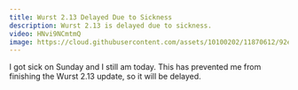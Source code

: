 ```yaml
---
title: Wurst 2.13 Delayed Due to Sickness
description: Wurst 2.13 is delayed due to sickness.
video: HNvi9NCmtmQ
image: https://cloud.githubusercontent.com/assets/10100202/11870612/92ecb412-a4c9-11e5-9b51-056ee4b53721.jpg
---
```

I got sick on Sunday and I still am today. This has prevented me from finishing the Wurst 2.13 update, so it will be delayed.
